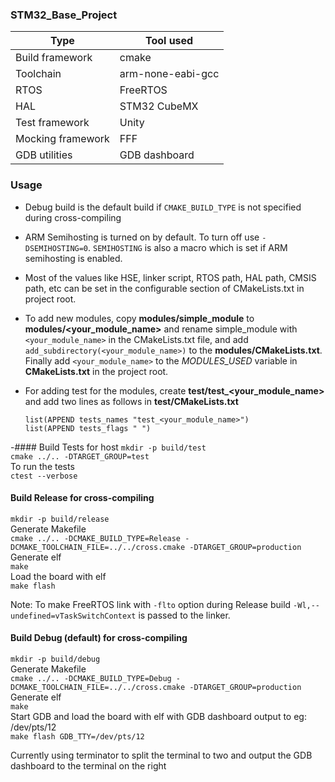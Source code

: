### STM32_Base_Project

|    Type    |   Tool used |
| ---------- | ----------- |
| Build framework | cmake |
| Toolchain | arm-none-eabi-gcc |
| RTOS | FreeRTOS |
| HAL  | STM32 CubeMX |
| Test framework | Unity |
| Mocking framework | FFF |
| GDB utilities | GDB dashboard |

### Usage
- Debug build is the default build if ``CMAKE_BUILD_TYPE`` is not specified during cross-compiling  
- ARM Semihosting is turned on by default. To turn off use ``-DSEMIHOSTING=0``. ``SEMIHOSTING`` is also a macro which is set if ARM semihosting is enabled.  
- Most of the values like HSE, linker script, RTOS path, HAL path, CMSIS path, etc can be set in the configurable section of CMakeLists.txt in project root.  
- To add new modules, copy **modules/simple_module** to **modules/<your_module_name>** and rename simple_module with ``<your_module_name>`` in the CMakeLists.txt file, 
  and add ``add_subdirectory(<your_module_name>)`` to the **modules/CMakeLists.txt**.
  Finally add ``<your_module_name>`` to the *MODULES_USED* variable in **CMakeLists.txt** in the project root. 
- For adding test for the modules, create **test/test_<your_module_name>** and add two lines as follows in **test/CMakeLists.txt**  

   ```
   list(APPEND tests_names "test_<your_module_name>")
   list(APPEND tests_flags " ")
   ```
-#### Build Tests for host
``mkdir -p build/test``  
``cmake ../.. -DTARGET_GROUP=test``  
To run the tests  
``ctest --verbose``  

#### Build Release for cross-compiling
``mkdir -p build/release``  
Generate Makefile  
``cmake ../.. -DCMAKE_BUILD_TYPE=Release -DCMAKE_TOOLCHAIN_FILE=../../cross.cmake -DTARGET_GROUP=production``  
Generate elf  
``make``  
Load the board with elf  
``make flash``  

Note: To make FreeRTOS link with ``-flto`` option during Release build ``-Wl,--undefined=vTaskSwitchContext`` is passed to the linker.  

#### Build Debug (default) for cross-compiling
``mkdir -p build/debug``  
Generate Makefile  
``cmake ../.. -DCMAKE_BUILD_TYPE=Debug -DCMAKE_TOOLCHAIN_FILE=../../cross.cmake -DTARGET_GROUP=production``  
Generate elf  
``make``  
Start GDB and load the board with elf with GDB dashboard output to eg: /dev/pts/12  
``make flash GDB_TTY=/dev/pts/12``  

Currently using terminator to split the terminal to two and output the GDB dashboard to the terminal on the right  

